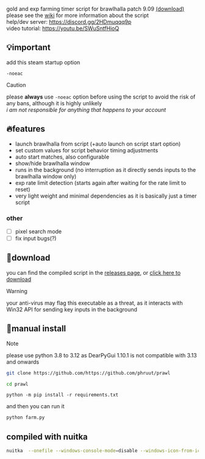 gold and exp farming timer script for brawlhalla patch 9.09 [(download)](https://github.com/phruut/prawl/releases/latest)\
please see the [wiki](https://github.com/phruut/prawl/wiki) for more information about the script\
help/dev server: https://discord.gg/2HDmuqqq9p  
video tutorial: https://youtu.be/SWuSntfHioQ
## 💡important
add this steam startup option
```
-noeac
```
> [!caution]
> please **always** use `-noeac` option before using the script to avoid the risk of any bans, although it is highly unlikely\
> _i am not responsible for anything that happens to your account_

## 🔥features
- launch brawlhalla from script (+auto launch on script start option)
- set custom values for script behavior timing adjustments
- auto start matches, also configurable
- show/hide brawlhalla window
- runs in the background (no interruption as it directly sends inputs to the brawlhalla window only)
- exp rate limit detection (starts again after waiting for the rate limit to reset)
- very light weight and minimal dependencies as it is basically just a timer script

### other
- [ ] pixel search mode
- [ ] fix input bugs(?)

## 🔎download
you can find the compiled script in the [releases page](https://github.com/phruut/prawl/releases), or [click here to download](https://github.com/phruut/prawl/releases/download/241209/farm_1209.exe)
> [!warning]
> your anti-virus may flag this executable as a threat, as it interacts with Win32 API for sending key inputs in the background

## 🚀manual install
> [!note]
> please use python 3.8 to 3.12 as DearPyGui 1.10.1 is not compatible with 3.13 and onwards
```bash
git clone https://github.com/https://github.com/phruut/prawl
```
```bash
cd prawl
```
```Pip Requirements
python -m pip install -r requirements.txt
```
and then you can run it
```bash
python farm.py
```

## compiled with nuitka
```bash
nuitka  --onefile --windows-console-mode=disable --windows-icon-from-ico=icon.ico farm.py
```
